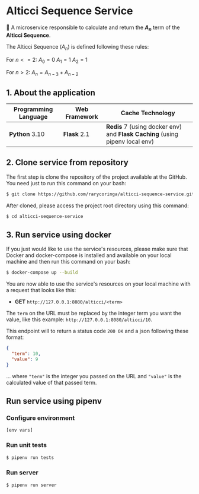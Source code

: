 # Alticci Sequence Service

🧮 A microservice responsible to calculate and return the **$A_n$** term of the **Alticci Sequence**.

The Alticci Sequence ($A_n$) is defined following these rules:

For $n<=2$:
$A_0=0$
$A_1=1$
$A_2=1$

For $n>2$:
$A_n=A_{n-3}+A_{n-2}$

## 1. About the application

| Programming Language | Web Framework | Cache Technology |
|-|-|-|
| **Python** 3.10 | **Flask** 2.1 | **Redis** 7 (using docker env) and **Flask Caching** (using pipenv local env) |  


## 2. Clone service from repository

The first step is clone the repository of the project available at the GitHub. You need just to run this command on your bash:

```bash
$ git clone https://github.com/rarycoringa/alticci-sequence-service.git
```

After cloned, please access the project root directory using this command:

```bash
$ cd alticci-sequence-service
```

## 3. Run service using docker

If you just would like to use the service's resources, please make sure that Docker and docker-compose is installed and available on your local machine and then run this command on your bash:

```bash
$ docker-compose up --build
```

You are now able to use the service's resources on your local machine with a request that looks like this:

- **GET** `http://127.0.0.1:8080/alticci/<term>`

The `term` on the URL must be replaced by the integer term you want the value, like this example: `http://127.0.0.1:8080/alticci/10`.

This endpoint will to return a status code `200 OK` and a json following these format:

```json
{
  "term": 10,
  "value": 9
}
```

... where `"term"` is the integer you passed on the URL and `"value"` is the calculated value of that passed term.

## Run service using pipenv

### Configure environment

```
[env vars]
```

### Run unit tests

```bash
$ pipenv run tests
```

### Run server

```bash
$ pipenv run server
```
